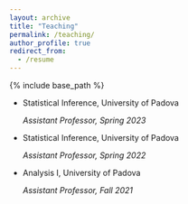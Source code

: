 ```yaml
---
layout: archive
title: "Teaching"
permalink: /teaching/
author_profile: true
redirect_from:
  - /resume
---
```


{% include base_path %}

* Statistical Inference, University of Padova

   *Assistant Professor, Spring 2023*

* Statistical Inference, University of Padova
  
   *Assistant Professor, Spring 2022*

* Analysis I, University of Padova
  
   *Assistant Professor, Fall 2021*



